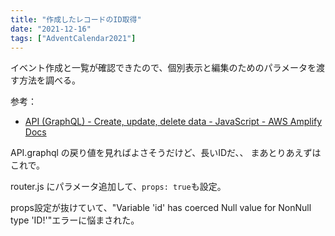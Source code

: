 ```yaml
---
title: "作成したレコードのID取得"
date: "2021-12-16"
tags: ["AdventCalendar2021"]
---
```


イベント作成と一覧が確認できたので、個別表示と編集のためのパラメータを渡す方法を調べる。

参考：
- [API (GraphQL) - Create, update, delete data - JavaScript - AWS Amplify Docs](https://docs.amplify.aws/lib/graphqlapi/mutate-data/q/platform/js/)

API.graphql の戻り値を見ればよさそうだけど、長いIDだ、、
まあとりあえずはこれで。

router.js にパラメータ追加して、`props: true`も設定。

props設定が抜けていて、"Variable 'id' has coerced Null value for NonNull type 'ID!'"エラーに悩まされた。
